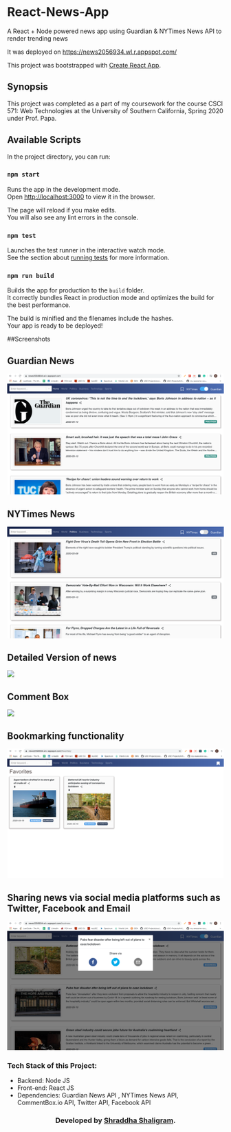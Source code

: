 # React-News-App
A React + Node powered news app using Guardian &amp; NYTimes News API to render trending news

It was deployed on https://news2056934.wl.r.appspot.com/

This project was bootstrapped with [Create React App](https://github.com/facebook/create-react-app).

## Synopsis

This project was completed as a part of my coursework for the course CSCI 571: Web Technologies at the University of Southern California, Spring 2020 under Prof. Papa.

## Available Scripts

In the project directory, you can run:

### `npm start`

Runs the app in the development mode.<br />
Open [http://localhost:3000](http://localhost:3000) to view it in the browser.

The page will reload if you make edits.<br />
You will also see any lint errors in the console.

### `npm test`

Launches the test runner in the interactive watch mode.<br />
See the section about [running tests](https://facebook.github.io/create-react-app/docs/running-tests) for more information.

### `npm run build`

Builds the app for production to the `build` folder.<br />
It correctly bundles React in production mode and optimizes the build for the best performance.

The build is minified and the filenames include the hashes.<br />
Your app is ready to be deployed!

##Screenshots

<h2>Guardian News</h2>
<img src="1.png"  />

<h2>NYTimes News</h2>
<img src="2.png"  />

<h2>Detailed Version of news</h2>
<img src="3.png"  />

<h2>Comment Box </h2>
<img src="4.png"  />

<h2>Bookmarking functionality</h2>
<img src="5.png"  />


<h2>Sharing news via social media platforms such as Twitter, Facebook and Email</h2>
<img src="6.png"  />
  
  
  
### Tech Stack of this Project:


* Backend: Node JS
* Front-end: React JS
* Dependencies: Guardian News API , NYTimes News API, CommentBox.io API, Twitter API, Facebook API


<h3 align="center"><b>Developed by <a href="https://github.com/Shraddha2104">Shraddha Shaligram</a>.</b></h1>

